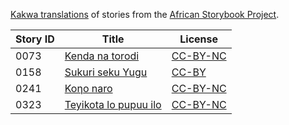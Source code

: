 [Kakwa translations](http://my.africanstorybook.org/language/kakwa) of stories from the [African Storybook Project](http://my.africanstorybook.org).

Story ID | Title | License
-------- | ----- | -------
0073 | [Kenda na torodi](http://my.africanstorybook.org/stories/kenda-na-torodi) | [CC-BY-NC](http://creativecommons.org/licenses/by-nc/3.0/)
0158 | [Sukuri seku Yugu](http://my.africanstorybook.org/stories/sukuri-seku-yugu-1) | [CC-BY](https://creativecommons.org/licenses/by/3.0/)
0241 | [Koηo naro](http://my.africanstorybook.org/stories/koηo-naro) | [CC-BY-NC](http://creativecommons.org/licenses/by-nc/3.0/)
0323 | [Teyikota lo pupuu ilo](http://my.africanstorybook.org/stories/teyikota-lo-pupuu-ilo) | [CC-BY-NC](http://creativecommons.org/licenses/by-nc/3.0/)
